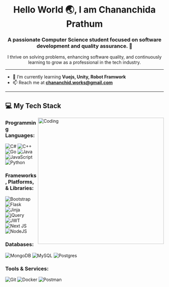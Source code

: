 <h1 align="center">Hello World 🌏, I am Chananchida Prathum</h1>
<h3 align="center">A passionate Computer Science student focused on software development and quality assurance. 🚀</h3>
<p align="center">
I thrive on solving problems, enhancing software quality, and continuously learning to grow as a professional in the tech industry.  
</p>

---

- 🌱 I’m currently learning **Vuejs, Unity, Robot Framwork**  
- 📫 Reach me at **chananchid.works@gmail.com**

---

## 💻 My Tech Stack

<img align="right" alt="Coding" width="400" src="https://64.media.tumblr.com/c70e8fcdf61a132a873f99db163896a2/tumblr_o48ggtdpJA1sfmahro1_400.gifv">

### **Programming Languages:**
![C#](https://img.shields.io/badge/c%23-%23239120.svg?style=flat&logo=csharp&logoColor=white) 
![C++](https://img.shields.io/badge/c++-%2300599C.svg?style=flat&logo=c%2B%2B&logoColor=white) 
![Go](https://img.shields.io/badge/go-%2300ADD8.svg?style=flat&logo=go&logoColor=white) 
![Java](https://img.shields.io/badge/java-%23ED8B00.svg?style=flat&logo=openjdk&logoColor=white) 
![JavaScript](https://img.shields.io/badge/javascript-%23323330.svg?style=flat&logo=javascript&logoColor=%23F7DF1E) 
![Python](https://img.shields.io/badge/python-3670A0?style=flat&logo=python&logoColor=ffdd54)

### **Frameworks, Platforms, & Libraries:**
![Bootstrap](https://img.shields.io/badge/bootstrap-%238511FA.svg?style=flat&logo=bootstrap&logoColor=white) 
![Flask](https://img.shields.io/badge/flask-%23000.svg?style=flat&logo=flask&logoColor=white) 
![Jinja](https://img.shields.io/badge/jinja-white.svg?style=flat&logo=jinja&logoColor=black) 
![jQuery](https://img.shields.io/badge/jquery-%230769AD.svg?style=flat&logo=jquery&logoColor=white) 
![JWT](https://img.shields.io/badge/JWT-black?style=flat&logo=JSON%20web%20tokens) 
![Next JS](https://img.shields.io/badge/Next-black?style=flat&logo=next.js&logoColor=white) 
![NodeJS](https://img.shields.io/badge/node.js-6DA55F?style=flat&logo=node.js&logoColor=white) 

### **Databases:**
![MongoDB](https://img.shields.io/badge/MongoDB-%234ea94b.svg?style=flat&logo=mongodb&logoColor=white)
![MySQL](https://img.shields.io/badge/mysql-4479A1.svg?style=flat&logo=mysql&logoColor=white)
![Postgres](https://img.shields.io/badge/postgres-%23316192.svg?style=flat&logo=postgresql&logoColor=white)

### **Tools & Services:**
![Git](https://img.shields.io/badge/git-%23F05033.svg?style=flat&logo=git&logoColor=white)
![Docker](https://img.shields.io/badge/docker-%230db7ed.svg?style=flat&logo=docker&logoColor=white)
![Postman](https://img.shields.io/badge/Postman-FF6C37?style=flat&logo=postman&logoColor=white)
